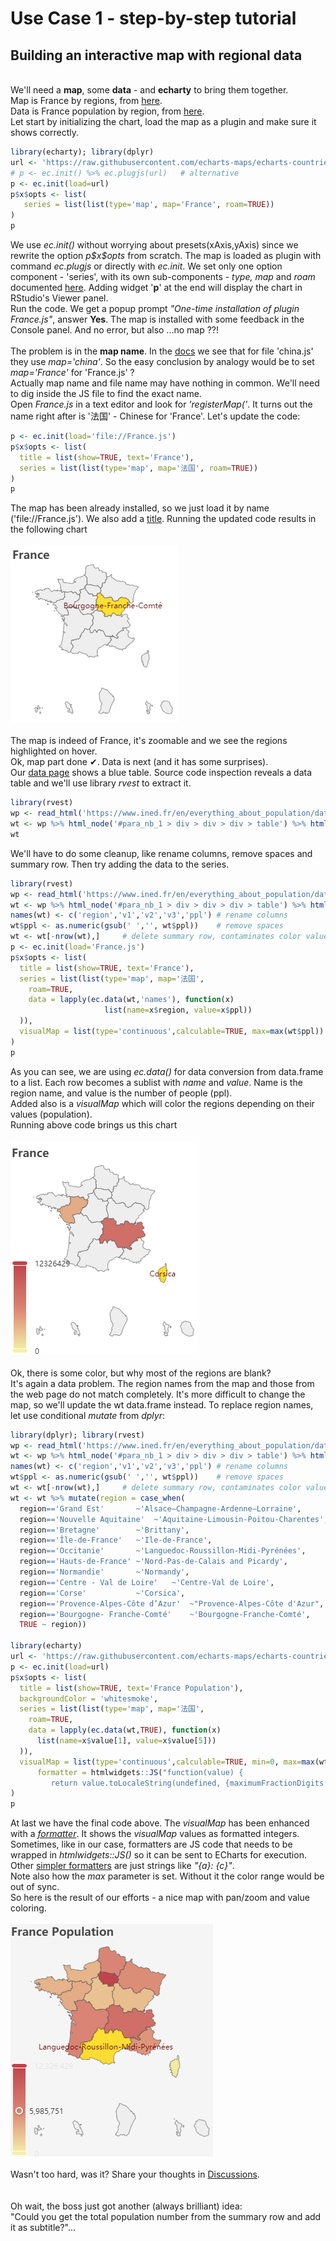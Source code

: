 # Use Case 1 - step-by-step tutorial

## Building an interactive map with regional data
\
We'll need a **map**, some **data** - and **echarty** to bring them together.  
Map is France by regions, from [here](https://raw.githubusercontent.com/echarts-maps/echarts-countries-js/master/echarts-countries-js/France.js).  
Data is France population by region, from [here](https://www.ined.fr/en/everything_about_population/data/france/population-structure/regions_departments).  
Let start by initializing the chart, load the map as a plugin and make sure it shows correctly.

```r
library(echarty); library(dplyr)
url <- 'https://raw.githubusercontent.com/echarts-maps/echarts-countries-js/master/echarts-countries-js/France.js'
# p <- ec.init() %>% ec.plugjs(url)   # alternative
p <- ec.init(load=url)
p$x$opts <- list(
   series = list(list(type='map', map='France', roam=TRUE))
)
p
```

We use *ec.init()* without worrying about presets(xAxis,yAxis) since we rewrite the option *p\$x\$opts* from scratch. The map is loaded as plugin with command *ec.plugjs* or directly with *ec.init*. We set only one option component - 'series', with its own sub-components - *type, map* and *roam* documented [here](https://echarts.apache.org/en/option.html#series-map). Adding widget '**p**' at the end will display the chart in RStudio's Viewer panel.  
Run the code. We get a popup prompt *"One-time installation of plugin France.js"*, answer **Yes**. The map is installed with some feedback in the Console panel. And no error, but also ...no map ??!  
\
The problem is in the **map name**. In the [docs](https://echarts.apache.org/en/option.html#series-map.map) we see that for file 'china.js' they use *map='china'*. So the easy conclusion by analogy would be to set *map='France'* for 'France.js' ?  
Actually map name and file name may have nothing in common. We'll need to dig inside the JS file to find the exact name.  
Open *France.js* in a text editor and look for *'registerMap('*. It turns out the name right after is '法国' - Chinese for 'France'. Let's update the code:

```r
p <- ec.init(load='file://France.js')
p$x$opts <- list(
  title = list(show=TRUE, text='France'),
  series = list(list(type='map', map='法国', roam=TRUE))
)
p
```

The map has been already installed, so we just load it by name ('file://France.js'). We also add a [title](https://echarts.apache.org/en/option.html#title). Running the updated code results in the following chart  
\
<img src="img/uc1-1.png" alt="chart1"/>  
\
The map is indeed of France, it's zoomable and we see the regions highlighted on hover.  
Ok, map part done ✔. Data is next (and it has some surprises).   
Our [data page](https://www.ined.fr/en/everything_about_population/data/france/population-structure/regions_departments) shows a blue table. Source code inspection reveals a data table and we'll use library *rvest* to extract it.  

```r
library(rvest)
wp <- read_html('https://www.ined.fr/en/everything_about_population/data/france/population-structure/regions_departments')
wt <- wp %>% html_node('#para_nb_1 > div > div > div > table') %>% html_table(header=TRUE)
wt
```

We'll have to do some cleanup, like rename columns, remove spaces and summary row. Then try adding the data to the series.<br />

```r
library(rvest)
wp <- read_html('https://www.ined.fr/en/everything_about_population/data/france/population-structure/regions_departments')
wt <- wp %>% html_node('#para_nb_1 > div > div > div > table') %>% html_table(header=TRUE)
names(wt) <- c('region','v1','v2','v3','ppl') # rename columns
wt$ppl <- as.numeric(gsub(' ','', wt$ppl))    # remove spaces
wt <- wt[-nrow(wt),]     # delete summary row, contaminates color values
p <- ec.init(load='France.js')
p$x$opts <- list(
  title = list(show=TRUE, text='France'),
  series = list(list(type='map', map='法国', 
    roam=TRUE,
    data = lapply(ec.data(wt,'names'), function(x) 
                     list(name=x$region, value=x$ppl))
  )),
  visualMap = list(type='continuous',calculable=TRUE, max=max(wt$ppl))
)
p
```

As you can see, we are using *ec.data()* for data conversion from data.frame to a list. Each row becomes a sublist with *name* and *value*. Name is the region name, and value is the number of people (ppl). <br /> Added also is a *visualMap* which will color the regions depending on their values (population).  
Running above code brings us this chart  
\
<img src="img/uc1-2.png" alt="chart2"/> <br /> 
\
Ok, there is some color, but why most of the regions are blank?  
It's again a data problem. The region names from the map and those from the web page do not match completely. It's more difficult to change the map, so we'll update the wt data.frame instead. To replace region names, let use conditional *mutate* from *dplyr*:

```r
library(dplyr); library(rvest)
wp <- read_html('https://www.ined.fr/en/everything_about_population/data/france/population-structure/regions_departments/')
wt <- wp %>% html_node('#para_nb_1 > div > div > div > table') %>% html_table(header=TRUE)
names(wt) <- c('region','v1','v2','v3','ppl') # rename columns
wt$ppl <- as.numeric(gsub(' ','', wt$ppl))    # remove spaces
wt <- wt[-nrow(wt),]     # delete summary row, contaminates color values
wt <- wt %>% mutate(region = case_when(
  region=='Grand Est'       ~'Alsace–Champagne-Ardenne–Lorraine',
  region=='Nouvelle Aquitaine'  ~'Aquitaine-Limousin-Poitou-Charentes',
  region=='Bretagne'        ~'Brittany',                                    
  region=='Île-de-France'   ~'Ile-de-France',
  region=='Occitanie'       ~'Languedoc-Roussillon-Midi-Pyrénées',
  region=='Hauts-de-France' ~'Nord-Pas-de-Calais and Picardy',
  region=='Normandie'       ~'Normandy',
  region=='Centre - Val de Loire'   ~'Centre-Val de Loire',
  region=='Corse'           ~'Corsica',
  region=='Provence-Alpes-Côte d’Azur'  ~"Provence-Alpes-Côte d'Azur",
  region=='Bourgogne- Franche-Comté'    ~'Bourgogne-Franche-Comté',
  TRUE ~ region))

library(echarty)
url <- 'https://raw.githubusercontent.com/echarts-maps/echarts-countries-js/master/echarts-countries-js/France.js'
p <- ec.init(load=url)
p$x$opts <- list(
  title = list(show=TRUE, text='France Population'),
  backgroundColor = 'whitesmoke',
  series = list(list(type='map', map='法国', 
    roam=TRUE,
    data = lapply(ec.data(wt,TRUE), function(x) 
      list(name=x$value[1], value=x$value[5]))
  )),
  visualMap = list(type='continuous',calculable=TRUE, min=0, max=max(wt$ppl),
      formatter = htmlwidgets::JS("function(value) { 
         return value.toLocaleString(undefined, {maximumFractionDigits: 0}); }"))
)
p
```

At last we have the final code above. The *visualMap* has been enhanced with a [*formatter*](https://echarts.apache.org/en/option.html#visualMap-continuous.formatter). It shows the *visualMap* values as formatted integers. Sometimes, like in our case, formatters are JS code that needs to be wrapped in *htmlwidgets::JS()* so it can be sent to ECharts for execution. Other [simpler formatters](https://echarts.apache.org/en/option.html#series-scatter.tooltip.formatter) are just strings like *"{a}: {c}"*.  
Note also how the *max* parameter is set. Without it the color range would be out of sync.  
So here is the result of our efforts - a nice map with pan/zoom and value coloring.  
\
<img src="img/uc1-3.png" alt="chart3"/>  
\
Wasn't too hard, was it? Share your thoughts in [Discussions](https://github.com/helgasoft/echarty/discussions).  
\
\
Oh wait, the boss just got another (always brilliant) idea:  
"Could you get the total population number from the summary row and add it as subtitle?"...

<br />   <br />   <br />   <br />  
